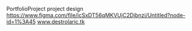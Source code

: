 PortfolioProject
project design
https://www.figma.com/file/icSxDT56qMKVUjC2Djbnzi/Untitled?node-id=1%3A45
www.destrolaric.tk

